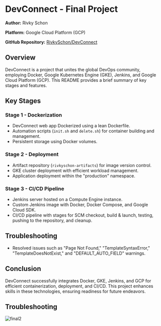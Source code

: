 # DevConnect - Final Project

**Author:** Rivky Schon

**Platform:** Google Cloud Platform (GCP)

**GitHub Repository:** [RivkySchon/DevConnect](https://github.com/RivkySchon/DevConnect)

## Overview

DevConnect is a project that unites the global DevOps community, employing Docker, Google Kubernetes Engine (GKE), Jenkins, and Google Cloud Platform (GCP). This README provides a brief summary of key stages and features.

## Key Stages

### Stage 1 - Dockerization

- DevConnect web app Dockerized using a lean Dockerfile.
- Automation scripts (`init.sh` and `delete.sh`) for container building and management.
- Persistent storage using Docker volumes.

### Stage 2 - Deployment

- Artifact repository (`rivkyschon-artifacts`) for image version control.
- GKE cluster deployment with efficient workload management.
- Application deployment within the "production" namespace.

### Stage 3 - CI/CD Pipeline

- Jenkins server hosted on a Compute Engine instance.
- Custom Jenkins image with Docker, Docker Compose, and Google Cloud SDK.
- CI/CD pipeline with stages for SCM checkout, build & launch, testing, pushing to the repository, and cleanup.

## Troubleshooting

- Resolved issues such as "Page Not Found," "TemplateSyntaxError," "TemplateDoesNotExist," and "DEFAULT_AUTO_FIELD" warnings.

## Conclusion

DevConnect successfully integrates Docker, GKE, Jenkins, and GCP for efficient containerization, deployment, and CI/CD. This project enhances skills in these technologies, ensuring readiness for future endeavors.

## Troubleshooting
   
![final2](https://github.com/rivkyschon/DevConnect-/assets/113901370/55c7a3a6-adbc-4f6c-8fd2-3c7cdad06ccc)
